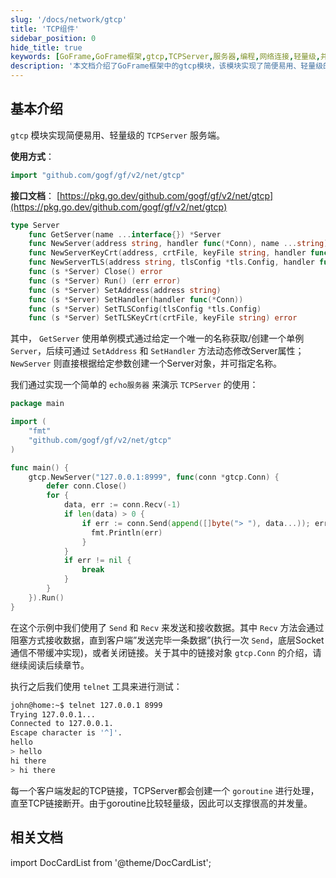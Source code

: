 ```yaml
---
slug: '/docs/network/gtcp'
title: 'TCP组件'
sidebar_position: 0
hide_title: true
keywords: [GoFrame,GoFrame框架,gtcp,TCPServer,服务器,编程,网络连接,轻量级,并发,例子]
description: '本文档介绍了GoFrame框架中的gtcp模块，该模块实现了简便易用、轻量级的TCPServer服务端。通过使用gtcp，用户可以轻松创建和管理TCP服务，并支持高并发连接。文档中提供了简单的代码示例，以演示如何使用gtcp模块创建一个基本的echo服务器。'
---
```



## 基本介绍
`gtcp` 模块实现简便易用、轻量级的 `TCPServer` 服务端。

**使用方式**：

```go
import "github.com/gogf/gf/v2/net/gtcp"
```

**接口文档**： [https://pkg.go.dev/github.com/gogf/gf/v2/net/gtcp](https://pkg.go.dev/github.com/gogf/gf/v2/net/gtcp)

```go
type Server
    func GetServer(name ...interface{}) *Server
    func NewServer(address string, handler func(*Conn), name ...string) *Server
    func NewServerKeyCrt(address, crtFile, keyFile string, handler func(*Conn), name ...string) *Server
    func NewServerTLS(address string, tlsConfig *tls.Config, handler func(*Conn), name ...string) *Server
    func (s *Server) Close() error
    func (s *Server) Run() (err error)
    func (s *Server) SetAddress(address string)
    func (s *Server) SetHandler(handler func(*Conn))
    func (s *Server) SetTLSConfig(tlsConfig *tls.Config)
    func (s *Server) SetTLSKeyCrt(crtFile, keyFile string) error
```

其中， `GetServer` 使用单例模式通过给定一个唯一的名称获取/创建一个单例 `Server`，后续可通过 `SetAddress` 和 `SetHandler` 方法动态修改Server属性； `NewServer` 则直接根据给定参数创建一个Server对象，并可指定名称。

我们通过实现一个简单的 `echo服务器` 来演示 `TCPServer` 的使用：

```go
package main

import (
    "fmt"
    "github.com/gogf/gf/v2/net/gtcp"
)

func main() {
    gtcp.NewServer("127.0.0.1:8999", func(conn *gtcp.Conn) {
        defer conn.Close()
        for {
            data, err := conn.Recv(-1)
            if len(data) > 0 {
                if err := conn.Send(append([]byte("> "), data...)); err != nil {
                  fmt.Println(err)
                }
            }
            if err != nil {
                break
            }
        }
    }).Run()
}
```

在这个示例中我们使用了 `Send` 和 `Recv` 来发送和接收数据。其中 `Recv` 方法会通过阻塞方式接收数据，直到客户端”发送完毕一条数据”(执行一次 `Send`，底层Socket通信不带缓冲实现)，或者关闭链接。关于其中的链接对象 `gtcp.Conn` 的介绍，请继续阅读后续章节。

执行之后我们使用 `telnet` 工具来进行测试：

```bash
john@home:~$ telnet 127.0.0.1 8999
Trying 127.0.0.1...
Connected to 127.0.0.1.
Escape character is '^]'.
hello
> hello
hi there
> hi there
```

每一个客户端发起的TCP链接，TCPServer都会创建一个 `goroutine` 进行处理，直至TCP链接断开。由于goroutine比较轻量级，因此可以支撑很高的并发量。

## 相关文档

import DocCardList from '@theme/DocCardList';

<DocCardList />